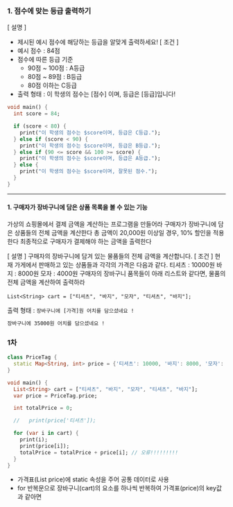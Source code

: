 
### 1. 점수에 맞는 등급 출력하기

[ 설명 ]
- 제시된 예시 점수에 해당하는 등급을 알맞게 출력하세요!
[ 조건 ]
- 예시 점수 : 84점
- 점수에 따른 등급 기준
    - 90점 ~ 100점 : A등급
    - 80점 ~ 89점 : B등급
    - 80점 이하는 C등급
- 출력 형태 : 이 학생의 점수는 [점수] 이며, 등급은 [등급]입니다!

```dart
void main() {
  int score = 84;

  if (score < 80) {
    print("이 학생의 점수는 $score이며, 등급은 C등급.");
  } else if (score < 90) {
    print("이 학생의 점수는 $score이며, 등급은 B등급.");
  } else if (90 <= score && 100 >= score) {
    print("이 학생의 점수는 $score이며, 등급은 A등급.");
  } else {
    print("이 학생의 점수는 $score이며, 잘못된 점수.");
  }
}
```



----





#### 1. 구매자가 장바구니에 담은 상품 목록을 볼 수 있는 기능

가상의 쇼핑몰에서 결제 금액을 계산하는 프로그램을 만들어라
구매자가 장바구니에 담은 상품들의 전체 금액을 계산한다
총 금액이 20,000원 이상일 경우, 10% 할인을 적용한다
최종적으로 구매자가 결제해야 하는 금액을 출력한다

[ 설명 ]
구매자의 장바구니에 담겨 있는 물품들의 전체 금액을 계산합니다.
[ 조건 ]
현재 가게에서 판매하고 있는 상품들과 각각의 가격은 다음과 같다.
	티셔츠 : 10000원
	바지 : 8000원
	모자 : 4000원
구매자의 장바구니 품목들이 아래 리스트와 같다면, 물품의 전체 금액을 계산하여 출력하라

`List<String> cart = ["티셔츠", "바지", "모자", "티셔츠", "바지"];`

출력 형태 :
`장바구니에 [가격]원 어치를 담으셨네요 !`
```bash
장바구니에 35000원 어치를 담으셨네요 !
```


### 1차 
```dart
class PriceTag {
  static Map<String, int> price = {'티셔츠': 10000, '바지': 8000, '모자': 4000};
}

void main() {
  List<String> cart = ["티셔츠", "바지", "모자", "티셔츠", "바지"];
  var price = PriceTag.price;

  int totalPrice = 0;

  //   print(price['티셔츠']);

  for (var i in cart) {
    print(i);
    print(price[i]);
    totalPrice = totalPrice + price[i]; // 오류!!!!!!!!!
  }
}

```

- 가격표(List price)에 static 속성을 주어 공통 데이터로 사용
- for 반복문으로 장바구니(cart)의 요소를 하나씩 반복하여 가격표(price)의 key값과 같아면 